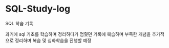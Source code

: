 # SQL-Study-log
SQL 학습 기록

과거에 sql 기초를 학습하며 정리하다가 멈췄던 기록에 복습하며 부족한 개념을 추가적으로 정리하며 복습 및 심화학습을 진행할 예정
